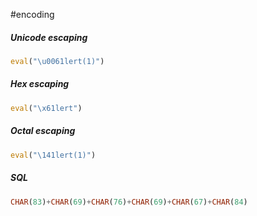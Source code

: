 #encoding
##### Unicode escaping
```js
eval("\u0061lert(1)")
```

##### Hex escaping
```js
eval("\x61lert")
```

##### Octal escaping
```js
eval("\141lert(1)")
```

##### SQL
```sql
CHAR(83)+CHAR(69)+CHAR(76)+CHAR(69)+CHAR(67)+CHAR(84)
```

